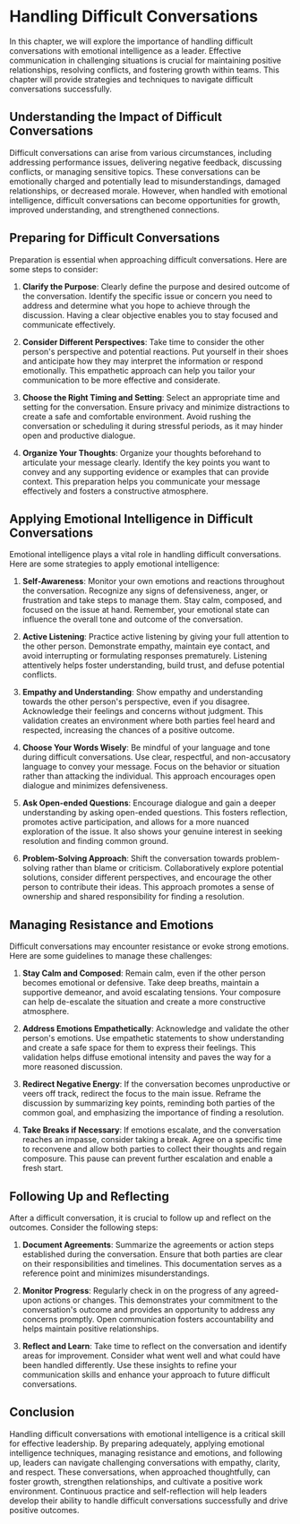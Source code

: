Handling Difficult Conversations
===========================================

In this chapter, we will explore the importance of handling difficult conversations with emotional intelligence as a leader. Effective communication in challenging situations is crucial for maintaining positive relationships, resolving conflicts, and fostering growth within teams. This chapter will provide strategies and techniques to navigate difficult conversations successfully.

Understanding the Impact of Difficult Conversations
---------------------------------------------------

Difficult conversations can arise from various circumstances, including addressing performance issues, delivering negative feedback, discussing conflicts, or managing sensitive topics. These conversations can be emotionally charged and potentially lead to misunderstandings, damaged relationships, or decreased morale. However, when handled with emotional intelligence, difficult conversations can become opportunities for growth, improved understanding, and strengthened connections.

Preparing for Difficult Conversations
-------------------------------------

Preparation is essential when approaching difficult conversations. Here are some steps to consider:

1. **Clarify the Purpose**: Clearly define the purpose and desired outcome of the conversation. Identify the specific issue or concern you need to address and determine what you hope to achieve through the discussion. Having a clear objective enables you to stay focused and communicate effectively.

2. **Consider Different Perspectives**: Take time to consider the other person's perspective and potential reactions. Put yourself in their shoes and anticipate how they may interpret the information or respond emotionally. This empathetic approach can help you tailor your communication to be more effective and considerate.

3. **Choose the Right Timing and Setting**: Select an appropriate time and setting for the conversation. Ensure privacy and minimize distractions to create a safe and comfortable environment. Avoid rushing the conversation or scheduling it during stressful periods, as it may hinder open and productive dialogue.

4. **Organize Your Thoughts**: Organize your thoughts beforehand to articulate your message clearly. Identify the key points you want to convey and any supporting evidence or examples that can provide context. This preparation helps you communicate your message effectively and fosters a constructive atmosphere.

Applying Emotional Intelligence in Difficult Conversations
----------------------------------------------------------

Emotional intelligence plays a vital role in handling difficult conversations. Here are some strategies to apply emotional intelligence:

1. **Self-Awareness**: Monitor your own emotions and reactions throughout the conversation. Recognize any signs of defensiveness, anger, or frustration and take steps to manage them. Stay calm, composed, and focused on the issue at hand. Remember, your emotional state can influence the overall tone and outcome of the conversation.

2. **Active Listening**: Practice active listening by giving your full attention to the other person. Demonstrate empathy, maintain eye contact, and avoid interrupting or formulating responses prematurely. Listening attentively helps foster understanding, build trust, and defuse potential conflicts.

3. **Empathy and Understanding**: Show empathy and understanding towards the other person's perspective, even if you disagree. Acknowledge their feelings and concerns without judgment. This validation creates an environment where both parties feel heard and respected, increasing the chances of a positive outcome.

4. **Choose Your Words Wisely**: Be mindful of your language and tone during difficult conversations. Use clear, respectful, and non-accusatory language to convey your message. Focus on the behavior or situation rather than attacking the individual. This approach encourages open dialogue and minimizes defensiveness.

5. **Ask Open-ended Questions**: Encourage dialogue and gain a deeper understanding by asking open-ended questions. This fosters reflection, promotes active participation, and allows for a more nuanced exploration of the issue. It also shows your genuine interest in seeking resolution and finding common ground.

6. **Problem-Solving Approach**: Shift the conversation towards problem-solving rather than blame or criticism. Collaboratively explore potential solutions, consider different perspectives, and encourage the other person to contribute their ideas. This approach promotes a sense of ownership and shared responsibility for finding a resolution.

Managing Resistance and Emotions
--------------------------------

Difficult conversations may encounter resistance or evoke strong emotions. Here are some guidelines to manage these challenges:

1. **Stay Calm and Composed**: Remain calm, even if the other person becomes emotional or defensive. Take deep breaths, maintain a supportive demeanor, and avoid escalating tensions. Your composure can help de-escalate the situation and create a more constructive atmosphere.

2. **Address Emotions Empathetically**: Acknowledge and validate the other person's emotions. Use empathetic statements to show understanding and create a safe space for them to express their feelings. This validation helps diffuse emotional intensity and paves the way for a more reasoned discussion.

3. **Redirect Negative Energy**: If the conversation becomes unproductive or veers off track, redirect the focus to the main issue. Reframe the discussion by summarizing key points, reminding both parties of the common goal, and emphasizing the importance of finding a resolution.

4. **Take Breaks if Necessary**: If emotions escalate, and the conversation reaches an impasse, consider taking a break. Agree on a specific time to reconvene and allow both parties to collect their thoughts and regain composure. This pause can prevent further escalation and enable a fresh start.

Following Up and Reflecting
---------------------------

After a difficult conversation, it is crucial to follow up and reflect on the outcomes. Consider the following steps:

1. **Document Agreements**: Summarize the agreements or action steps established during the conversation. Ensure that both parties are clear on their responsibilities and timelines. This documentation serves as a reference point and minimizes misunderstandings.

2. **Monitor Progress**: Regularly check in on the progress of any agreed-upon actions or changes. This demonstrates your commitment to the conversation's outcome and provides an opportunity to address any concerns promptly. Open communication fosters accountability and helps maintain positive relationships.

3. **Reflect and Learn**: Take time to reflect on the conversation and identify areas for improvement. Consider what went well and what could have been handled differently. Use these insights to refine your communication skills and enhance your approach to future difficult conversations.

Conclusion
----------

Handling difficult conversations with emotional intelligence is a critical skill for effective leadership. By preparing adequately, applying emotional intelligence techniques, managing resistance and emotions, and following up, leaders can navigate challenging conversations with empathy, clarity, and respect. These conversations, when approached thoughtfully, can foster growth, strengthen relationships, and cultivate a positive work environment. Continuous practice and self-reflection will help leaders develop their ability to handle difficult conversations successfully and drive positive outcomes.
